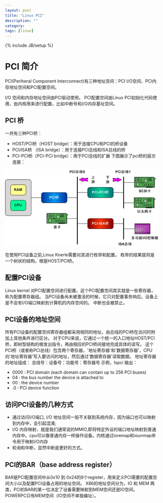 ```yaml
---
layout: post
title: "Linux PCI"
description: ""
category: 
tags: [linux]
---
```

{% include JB/setup %}

# PCI 简介
PCI(Periheral Component Interconnect)有三种地址空间：PCI I/O空间、PCI内存地址空间和PCI配置空间。

I/O 空间和内存地址空间由PCI驱动使用。
PCI配置空间由Linux PCI初始化代码使用，由内核用来进行配置，比如中断号和I/O内存基址空间。

## PCI 桥
一共有三种PCI桥：
* HOST/PCI桥（HOST bridge）：用于连接CPU和PCI的桥设备
* PCI/ISA桥 （ISA bridge）：用于连接PCI总线和ISA总线的桥
* PCI-PCI桥（PCI-PCI bridge）：用于PCI总线的扩展
下图展示了pci桥的层次连接：

![pci bridge connection](/assets/images/pci-connection.jpg)

在使用PCI设备之前,Linux Knerle需要对其进行枚举和配置。
枚举的结果就将是一个树状的结构，根是HOST/PCI桥。

## 配置PCI设备
Linux kernel 对PCI配置空间进行配置。这个PCI配置空间其实就是一些寄存器，称为配置寄存器组。
当PCI设备尚未被激活的时候，它只对配置事务响应。设备上是不会有I/O端口映射到计算机的内存空间的。
中断也会被禁止。

## PCI设备的地址空间
所有PCI设备的配置空间寄存器组都采用相同的地址，由总线的PCI桥在访问时附加上其他条件进行区分。
对于CPU来说，它通过一个统一的入口地址HOST/PCI桥，即树型结构的根发出指令，再由相应的PCI桥间接地完成具体的读写。
这个PCI桥（或者称PCI总线）包含两个寄存器，'地址寄存器'和'数据寄存器'，CPU向'地址寄存器'写入要访问的地址，然后通过'数据寄存器'读取数据。
地址寄存器的地址组成：
总线号：设备号：功能号：寄存器号
示例，lspci 输出：

* 0000 : PCI domain (each domain can contain up to 256 PCI buses)
* 04   : the bus number the device is attached to
* 00   : the device number
* .0   : PCI device function

## 访问PCI设备的几种方式
* 通过访问I/O端口, I/O 地址空间一般不关联到系统内存，因为端口也可以映射到内存中，会引起混淆;
* I/O 内存映射，就是我们通常说的MMIO,即将特定外设的端口地址映射到普通内存中。cpu可以像普通内存一样操作设备。内核通过ioremap和iounmap命令用于映射I/O内存
* 轮询和中断，显然中断是更好的方式。

## PCI的BAR（base address register）
BAR是PCI配置空间中从0x10 到 0x24的6个register，用来定义PCI需要的配置空间大小以及配置PCI设备占用的地址空间。
X86的地址空间分为，IO 和 MEM 两类，PCI的BAR的某一位决定了设备需要映射到MEM空间还是IO空间。
POWERPC只有MEM空间（IO空间不单独编址）。


